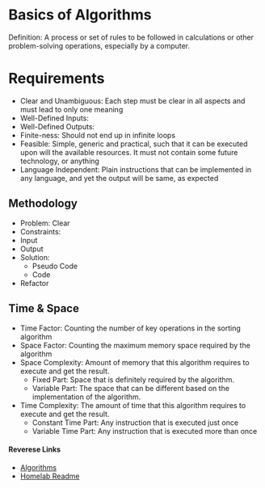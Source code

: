 # Basics of Algorithms

Definition: A process or set of rules to be followed in calculations or other problem-solving operations, especially by a computer.

# Requirements
- Clear and Unambiguous: Each step must be clear in all aspects and must lead to only one meaning
- Well-Defined Inputs:
- Well-Defined Outputs:
- Finite-ness: Should not end up in infinite loops
- Feasible: Simple, generic and practical, such that it can be executed upon will the available resources. It must not contain some future technology, or anything
- Language Independent: Plain instructions that can be implemented in any language, and yet the output will be same, as expected

## Methodology
- Problem: Clear
- Constraints: 
- Input
- Output
- Solution:
  - Pseudo Code
  - Code
- Refactor

## Time & Space
- Time Factor: Counting the number of key operations in the sorting algorithm
- Space Factor: Counting the maximum memory space required by the algorithm
- Space Complexity: Amount of memory that this algorithm requires to execute and get the result.
  - Fixed Part: Space that is definitely required by the algorithm.
  - Variable Part: The space that can be different based on the implementation of the algorithm.
- Time Complexity: The amount of time that this algorithm requires to execute and get the result.
  - Constant Time Part: Any instruction that is executed just once
  - Variable Time Part: Any instruction that is executed more than once



#### Reverese Links
- [Algorithms](../Algorithms.md)
- [Homelab Readme](../README.md)